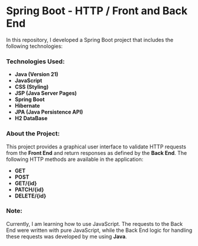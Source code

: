 # Spring Boot - HTTP / Front and Back End

In this repository, I developed a Spring Boot project that includes the following technologies:

### Technologies Used:
- **Java (Version 21)**  
- **JavaScript**  
- **CSS (Styling)**  
- **JSP (Java Server Pages)**
- **Spring Boot**
- **Hibernate**
- **JPA (Java Persistence API)**
- **H2 DataBase**

### About the Project:
This project provides a graphical user interface to validate HTTP requests from the **Front End** and return responses as defined by the **Back End**. The following HTTP methods are available in the application:

- **GET**
- **POST**
- **GET/{id}**
- **PATCH/{id}**
- **DELETE/{id}**

### Note:
Currently, I am learning how to use JavaScript. The requests to the Back End were written with pure JavaScript, while the Back End logic for handling these requests was developed by me using **Java**.
